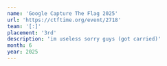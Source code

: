 ```yaml
---
name: 'Google Capture The Flag 2025'
url: 'https://ctftime.org/event/2718'
team: '[:]'
placement: '3rd'
description: 'im useless sorry guys (got carried)'
month: 6
year: 2025
---
```

